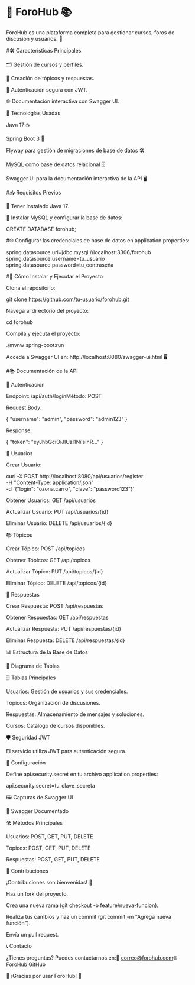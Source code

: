 # 🎉 ForoHub 📚




ForoHub es una plataforma completa para gestionar cursos, foros de discusión y usuarios. 🚀

#🛠️ Características Principales

🗂️ Gestión de cursos y perfiles.

📄 Creación de tópicos y respuestas.

🔐 Autenticación segura con JWT.

🌐 Documentación interactiva con Swagger UI.

🎯 Tecnologías Usadas

Java 17 ☕

Spring Boot 3 🌱

Flyway para gestión de migraciones de base de datos 🛠️

MySQL como base de datos relacional 🗄️

Swagger UI para la documentación interactiva de la API 🖥️

#📥 Requisitos Previos

🔧 Tener instalado Java 17.

🐬 Instalar MySQL y configurar la base de datos:

CREATE DATABASE forohub;

#🌐 Configurar las credenciales de base de datos en application.properties:

spring.datasource.url=jdbc:mysql://localhost:3306/forohub
spring.datasource.username=tu_usuario
spring.datasource.password=tu_contraseña

#🚀 Cómo Instalar y Ejecutar el Proyecto

Clona el repositorio:

git clone https://github.com/tu-usuario/forohub.git

Navega al directorio del proyecto:

cd forohub

Compila y ejecuta el proyecto:

./mvnw spring-boot:run

Accede a Swagger UI en: http://localhost:8080/swagger-ui.html 🖥️

#📚 Documentación de la API

🔑 Autenticación

Endpoint: /api/auth/loginMétodo: POST

Request Body:

{
  "username": "admin",
  "password": "admin123"
}

Response:

{
  "token": "eyJhbGciOiJIUzI1NiIsInR..."
}

👤 Usuarios

Crear Usuario:

curl -X POST http://localhost:8080/api/usuarios/register \
-H "Content-Type: application/json" \
-d '{"login": "ozona.carro", "clave": "password123"}'

Obtener Usuarios: GET /api/usuarios

Actualizar Usuario: PUT /api/usuarios/{id}

Eliminar Usuario: DELETE /api/usuarios/{id}

📚 Tópicos

Crear Tópico: POST /api/topicos

Obtener Tópicos: GET /api/topicos

Actualizar Tópico: PUT /api/topicos/{id}

Eliminar Tópico: DELETE /api/topicos/{id}

💬 Respuestas

Crear Respuesta: POST /api/respuestas

Obtener Respuestas: GET /api/respuestas

Actualizar Respuesta: PUT /api/respuestas/{id}

Eliminar Respuesta: DELETE /api/respuestas/{id}

📊 Estructura de la Base de Datos

📐 Diagrama de Tablas



🗄️ Tablas Principales

Usuarios: Gestión de usuarios y sus credenciales.

Tópicos: Organización de discusiones.

Respuestas: Almacenamiento de mensajes y soluciones.

Cursos: Catálogo de cursos disponibles.

🛡️ Seguridad JWT

El servicio utiliza JWT para autenticación segura.

📂 Configuración

Define api.security.secret en tu archivo application.properties:

api.security.secret=tu_clave_secreta

🖼️ Capturas de Swagger UI

🌟 Swagger Documentado



🛠️ Métodos Principales

Usuarios: POST, GET, PUT, DELETE

Tópicos: POST, GET, PUT, DELETE

Respuestas: POST, GET, PUT, DELETE

🧩 Contribuciones

¡Contribuciones son bienvenidas! 🙌

Haz un fork del proyecto.

Crea una nueva rama (git checkout -b feature/nueva-funcion).

Realiza tus cambios y haz un commit (git commit -m "Agrega nueva función").

Envía un pull request.

📞 Contacto

¿Tienes preguntas? Puedes contactarnos en:📧 correo@forohub.com🌐 ForoHub GitHub

🌟 ¡Gracias por usar ForoHub! 🌟
